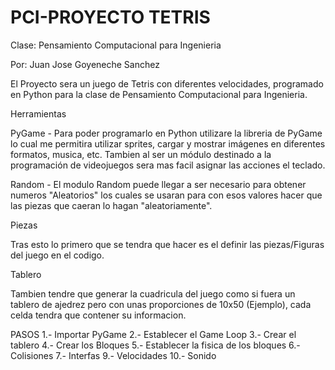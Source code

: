 # PCI-PROYECTO TETRIS

Clase: Pensamiento Computacional para Ingenieria 

Por: Juan Jose Goyeneche Sanchez

El Proyecto sera un juego de Tetris con diferentes velocidades, programado en Python para la clase de Pensamiento Computacional para Ingenieria.

Herramientas

PyGame - Para poder programarlo en Python utilizare la libreria de PyGame lo cual me permitira utilizar sprites, cargar y mostrar imágenes en diferentes formatos, musica, etc. Tambien al ser un módulo destinado a la programación de videojuegos sera mas facil asignar las acciones el teclado.  

Random - El modulo Random puede llegar a ser necesario para obtener numeros "Aleatorios" los cuales se usaran para con esos valores hacer que las piezas que caeran lo hagan "aleatoriamente".

Piezas

Tras esto lo primero que se tendra que hacer es el definir las piezas/Figuras del juego en el codigo.

Tablero

Tambien tendre que generar la cuadricula del juego como si fuera un tablero de ajedrez pero con unas proporciones de 10x50 (Ejemplo), cada celda tendra que contener su informacion.



PASOS
1.- Importar PyGame
2.- Establecer el Game Loop
3.- Crear el tablero
4.- Crear los Bloques
5.- Establecer la fisica de los bloques
6.- Colisiones 
7.- Interfas
9.- Velocidades
10.- Sonido
